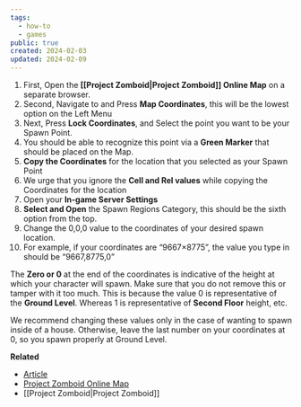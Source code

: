 ```yaml
---
tags:
  - how-to
  - games
public: true
created: 2024-02-03
updated: 2024-02-09
---
```

1. First, Open the **[[Project Zomboid|Project Zomboid]] Online Map** on a separate browser.
2. Second, Navigate to and Press **Map Coordinates**, this will be the lowest option on the Left Menu
3. Next, Press **Lock Coordinates**, and Select the point you want to be your Spawn Point.
4. You should be able to recognize this point via a **Green Marker** that should be placed on the Map.
5. **Copy the Coordinates** for the location that you selected as your Spawn Point
6. We urge that you ignore the **Cell and Rel values** while copying the Coordinates for the location
7. Open your **In-game Server Settings**
8. **Select and Open** the Spawn Regions Category, this should be the sixth option from the top.
9. Change the 0,0,0 value to the coordinates of your desired spawn location.
10. For example, if your coordinates are “9667×8775”, the value you type in should be “9667,8775,0”

The **Zero or 0** at the end of the coordinates is indicative of the height at which your character will spawn. Make sure that you do not remove this or tamper with it too much. This is because the value 0 is representative of the **Ground Level**. Whereas 1 is representative of **Second Floor** height, etc.

We recommend changing these values only in the case of wanting to spawn inside of a house. Otherwise, leave the last number on your coordinates at 0, so you spawn properly at Ground Level.

**Related**
- [Article](https://gamevoyagers.com/how-to-spawn-with-friends-in-project-zomboid/)
- [Project Zomboid Online Map](https://map.projectzomboid.com/)
- [[Project Zomboid|Project Zomboid]]